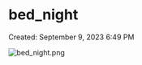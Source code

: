 # bed_night

Created: September 9, 2023 6:49 PM

![bed_night.png](bed_night%20de2480c1c7094bdfa0db40676b3fd30d/bed_night.png)
